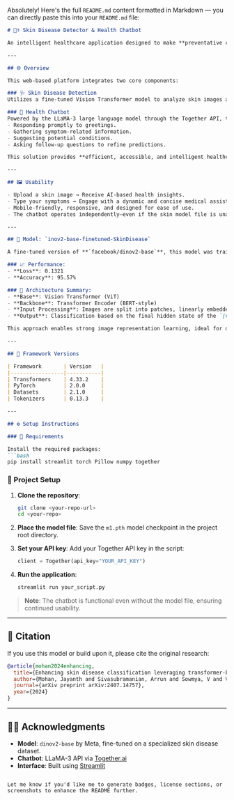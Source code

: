 Absolutely! Here's the full `README.md` content formatted in Markdown — you can directly paste this into your `README.md` file:

````markdown
# 🧑‍⚕️ Skin Disease Detector & Health Chatbot

An intelligent healthcare application designed to make **preventative care** more **digitally accessible** through an AI-based skin disease detection system and an interactive medical chatbot—all within a single web interface.

---

## 🌐 Overview

This web-based platform integrates two core components:

### 🩺 Skin Disease Detection  
Utilizes a fine-tuned Vision Transformer model to analyze skin images and assess the presence of potential dermatological conditions. With an intuitive interface, users can upload a clear skin image and receive immediate, AI-driven feedback on skin health.

### 💬 Health Chatbot  
Powered by the LLaMA-3 large language model through the Together API, the chatbot facilitates medical conversations by:
- Responding promptly to greetings.
- Gathering symptom-related information.
- Suggesting potential conditions.
- Asking follow-up questions to refine predictions.

This solution provides **efficient, accessible, and intelligent healthcare assistance**, especially valuable for users in remote or underserved areas.

---

## 🖼️ Usability

- Upload a skin image → Receive AI-based health insights.
- Type your symptoms → Engage with a dynamic and concise medical assistant.
- Mobile-friendly, responsive, and designed for ease of use.
- The chatbot operates independently—even if the skin model file is unavailable.

---

## 🧠 Model: `inov2-base-finetuned-SkinDisease`

A fine-tuned version of **`facebook/dinov2-base`**, this model was trained on a custom skin disease dataset to classify images as either **Healthy** or **Possibly Diseased**.

### 📈 Performance:
- **Loss**: 0.1321  
- **Accuracy**: 95.57%

### 📌 Architecture Summary:
- **Base**: Vision Transformer (ViT)
- **Backbone**: Transformer Encoder (BERT-style)
- **Input Processing**: Images are split into patches, linearly embedded, and combined with positional embeddings and a `[CLS]` token.
- **Output**: Classification based on the final hidden state of the `[CLS]` token.

This approach enables strong image representation learning, ideal for downstream tasks like disease classification.

---

## 🧪 Framework Versions

| Framework       | Version   |
|-----------------|-----------|
| Transformers    | 4.33.2    |
| PyTorch         | 2.0.0     |
| Datasets        | 2.1.0     |
| Tokenizers      | 0.13.3    |

---

## ⚙️ Setup Instructions

### 🔧 Requirements

Install the required packages:
```bash
pip install streamlit torch Pillow numpy together
````

### 📂 Project Setup

1. **Clone the repository**:

   ```bash
   git clone <your-repo-url>
   cd <your-repo>
   ```

2. **Place the model file**:
   Save the `m1.pth` model checkpoint in the project root directory.

3. **Set your API key**:
   Add your Together API key in the script:

   ```python
   client = Together(api_key="YOUR_API_KEY")
   ```

4. **Run the application**:

   ```bash
   streamlit run your_script.py
   ```

> **Note**: The chatbot is functional even without the model file, ensuring continued usability.

---

## 📝 Citation

If you use this model or build upon it, please cite the original research:

```bibtex
@article{mohan2024enhancing,
  title={Enhancing skin disease classification leveraging transformer-based deep learning architectures and explainable ai},
  author={Mohan, Jayanth and Sivasubramanian, Arrun and Sowmya, V and Vinayakumar, Ravi},
  journal={arXiv preprint arXiv:2407.14757},
  year={2024}
}
```

---

## 👨‍💻 Acknowledgments

* **Model**: `dinov2-base` by Meta, fine-tuned on a specialized skin disease dataset.
* **Chatbot**: LLaMA-3 API via [Together.ai](https://www.together.ai/)
* **Interface**: Built using [Streamlit](https://streamlit.io/)

```

Let me know if you'd like me to generate badges, license sections, or screenshots to enhance the README further.
```
